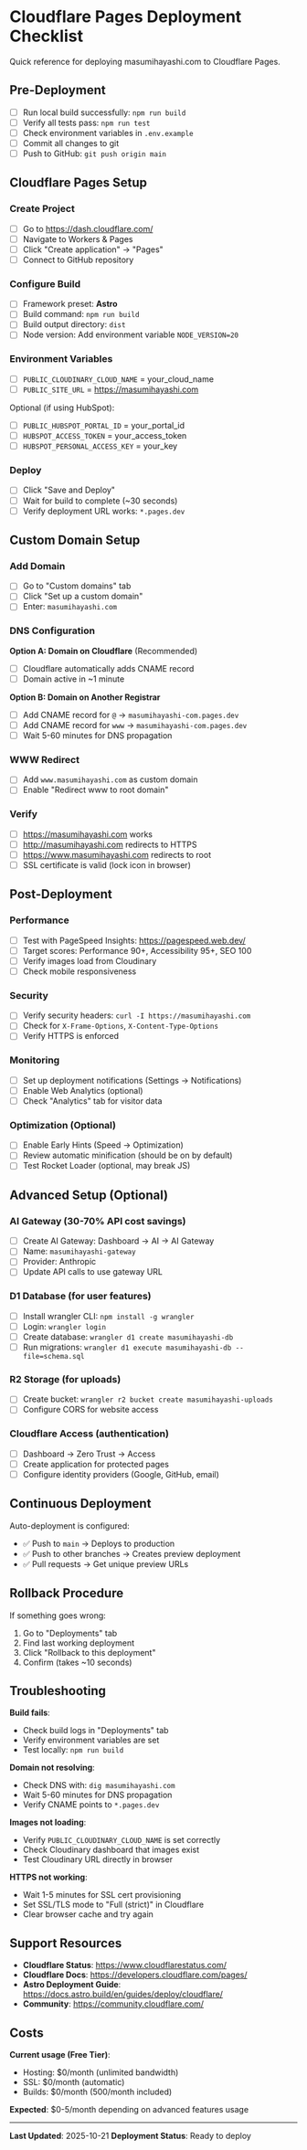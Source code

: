 # Cloudflare Pages Deployment Checklist

Quick reference for deploying masumihayashi.com to Cloudflare Pages.

## Pre-Deployment

- [ ] Run local build successfully: `npm run build`
- [ ] Verify all tests pass: `npm run test`
- [ ] Check environment variables in `.env.example`
- [ ] Commit all changes to git
- [ ] Push to GitHub: `git push origin main`

## Cloudflare Pages Setup

### Create Project
- [ ] Go to https://dash.cloudflare.com/
- [ ] Navigate to Workers & Pages
- [ ] Click "Create application" → "Pages"
- [ ] Connect to GitHub repository

### Configure Build
- [ ] Framework preset: **Astro**
- [ ] Build command: `npm run build`
- [ ] Build output directory: `dist`
- [ ] Node version: Add environment variable `NODE_VERSION=20`

### Environment Variables
- [ ] `PUBLIC_CLOUDINARY_CLOUD_NAME` = your_cloud_name
- [ ] `PUBLIC_SITE_URL` = https://masumihayashi.com

Optional (if using HubSpot):
- [ ] `PUBLIC_HUBSPOT_PORTAL_ID` = your_portal_id
- [ ] `HUBSPOT_ACCESS_TOKEN` = your_access_token
- [ ] `HUBSPOT_PERSONAL_ACCESS_KEY` = your_key

### Deploy
- [ ] Click "Save and Deploy"
- [ ] Wait for build to complete (~30 seconds)
- [ ] Verify deployment URL works: `*.pages.dev`

## Custom Domain Setup

### Add Domain
- [ ] Go to "Custom domains" tab
- [ ] Click "Set up a custom domain"
- [ ] Enter: `masumihayashi.com`

### DNS Configuration

**Option A: Domain on Cloudflare** (Recommended)
- [ ] Cloudflare automatically adds CNAME record
- [ ] Domain active in ~1 minute

**Option B: Domain on Another Registrar**
- [ ] Add CNAME record for `@` → `masumihayashi-com.pages.dev`
- [ ] Add CNAME record for `www` → `masumihayashi-com.pages.dev`
- [ ] Wait 5-60 minutes for DNS propagation

### WWW Redirect
- [ ] Add `www.masumihayashi.com` as custom domain
- [ ] Enable "Redirect www to root domain"

### Verify
- [ ] https://masumihayashi.com works
- [ ] http://masumihayashi.com redirects to HTTPS
- [ ] https://www.masumihayashi.com redirects to root
- [ ] SSL certificate is valid (lock icon in browser)

## Post-Deployment

### Performance
- [ ] Test with PageSpeed Insights: https://pagespeed.web.dev/
- [ ] Target scores: Performance 90+, Accessibility 95+, SEO 100
- [ ] Verify images load from Cloudinary
- [ ] Check mobile responsiveness

### Security
- [ ] Verify security headers: `curl -I https://masumihayashi.com`
- [ ] Check for `X-Frame-Options`, `X-Content-Type-Options`
- [ ] Verify HTTPS is enforced

### Monitoring
- [ ] Set up deployment notifications (Settings → Notifications)
- [ ] Enable Web Analytics (optional)
- [ ] Check "Analytics" tab for visitor data

### Optimization (Optional)
- [ ] Enable Early Hints (Speed → Optimization)
- [ ] Review automatic minification (should be on by default)
- [ ] Test Rocket Loader (optional, may break JS)

## Advanced Setup (Optional)

### AI Gateway (30-70% API cost savings)
- [ ] Create AI Gateway: Dashboard → AI → AI Gateway
- [ ] Name: `masumihayashi-gateway`
- [ ] Provider: Anthropic
- [ ] Update API calls to use gateway URL

### D1 Database (for user features)
- [ ] Install wrangler CLI: `npm install -g wrangler`
- [ ] Login: `wrangler login`
- [ ] Create database: `wrangler d1 create masumihayashi-db`
- [ ] Run migrations: `wrangler d1 execute masumihayashi-db --file=schema.sql`

### R2 Storage (for uploads)
- [ ] Create bucket: `wrangler r2 bucket create masumihayashi-uploads`
- [ ] Configure CORS for website access

### Cloudflare Access (authentication)
- [ ] Dashboard → Zero Trust → Access
- [ ] Create application for protected pages
- [ ] Configure identity providers (Google, GitHub, email)

## Continuous Deployment

Auto-deployment is configured:
- ✅ Push to `main` → Deploys to production
- ✅ Push to other branches → Creates preview deployment
- ✅ Pull requests → Get unique preview URLs

## Rollback Procedure

If something goes wrong:
1. Go to "Deployments" tab
2. Find last working deployment
3. Click "Rollback to this deployment"
4. Confirm (takes ~10 seconds)

## Troubleshooting

**Build fails**:
- Check build logs in "Deployments" tab
- Verify environment variables are set
- Test locally: `npm run build`

**Domain not resolving**:
- Check DNS with: `dig masumihayashi.com`
- Wait 5-60 minutes for DNS propagation
- Verify CNAME points to `*.pages.dev`

**Images not loading**:
- Verify `PUBLIC_CLOUDINARY_CLOUD_NAME` is set correctly
- Check Cloudinary dashboard that images exist
- Test Cloudinary URL directly in browser

**HTTPS not working**:
- Wait 1-5 minutes for SSL cert provisioning
- Set SSL/TLS mode to "Full (strict)" in Cloudflare
- Clear browser cache and try again

## Support Resources

- **Cloudflare Status**: https://www.cloudflarestatus.com/
- **Cloudflare Docs**: https://developers.cloudflare.com/pages/
- **Astro Deployment Guide**: https://docs.astro.build/en/guides/deploy/cloudflare/
- **Community**: https://community.cloudflare.com/

## Costs

**Current usage (Free Tier)**:
- Hosting: $0/month (unlimited bandwidth)
- SSL: $0/month (automatic)
- Builds: $0/month (500/month included)

**Expected**: $0-5/month depending on advanced features usage

---

**Last Updated**: 2025-10-21
**Deployment Status**: Ready to deploy
